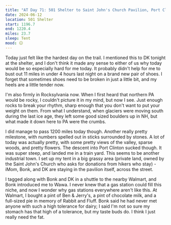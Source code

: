 ```yaml
---
title: "AT Day 71: 501 Shelter to Saint John's Church Pavilion, Port Clinton"
date: 2024-06-12
location: 501 Shelter
start: 1196.7
end: 1220.4
miles: 23.7
sleep: Tent
mood: 😐
---
```

Today just felt like the hardest day on the trail. I mentioned this to DK tonight at the shelter, and I don't think it made any sense to either of us why today would be so especially hard for me today. It probably didn't help for me to bust out 11 miles in under 4 hours last night on a brand new pair of shoes. I forget that sometimes shoes need to be broken in just a little bit, and my heels are a little tender now.

I'm also firmly in Rocksylvania now. When I first heard that northern PA would be rocky, I couldn't picture it in my mind, but now I see. Just enough rocks to break your rhythm, sharp enough that you don't want to put your weight on them. From what I understand, when glaciers were moving south during the last ice age, they left some good sized boulders up in NH, but what made it down here to PA were the crumbs.

I did manage to pass 1200 miles today though. Another really pretty milestone, with numbers spelled out in sticks surrounded by stones. A lot of today was actually pretty, with some pretty views of the valley, sparse woods, and pretty flowers. The descent into Port Clinton sucked though. It was super steep, and landed me in a train yard. This seems to be another industrial town. I set up my tent in a big grassy area (private land, owned by the Saint John's Church who asks for donations from hikers who stay) - iMom, Bonk, and DK are staying in the pavilion itself, across the street.

I tagged along with Bonk and DK in a shuttle to the nearby Walmart, and Bonk introduced me to Wawa. I never knew that a gas station could fill this niche, and now I wonder why gas stations everywhere aren't like this. At Walmart, I bought a pint of Ben & Jerry's, a pint of chocolate milk, and a full-sized pie in memory of Rabbit and Fluff. Bonk said he had never met anyone with such a high tolerance for dairy; I said I'm not so sure my stomach has that high of a tolerance, but my taste buds do. I think I just really need the fat.
